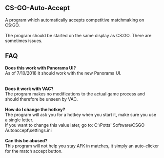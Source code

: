 ## CS-GO-Auto-Accept

A program which automatically accepts competitive matchmaking on CS:GO.
<br><br>
The program should be started on the same display as CS:GO. There are sometimes issues.

## FAQ

**Does this work with Panorama UI?**<br>
As of 7/10/2018 it should work with the new Panorama UI. <br>
<br><br>
**Does it work with VAC?**<br>
The program makes no modifications to the actual game process and should therefore be unseen by VAC.
<br><br>
**How do I change the hotkey?**<br>
The program will ask you for a hotkey when you start it, make sure you use a single letter.<br>
If you want to change this value later, go to: C:\Potts' Software\CSGO Autoaccept\settings.ini
<br><br>
**Can this be abused?**<br>
This program will not help you stay AFK in matches, it simply an auto-clicker for the match accept button.
